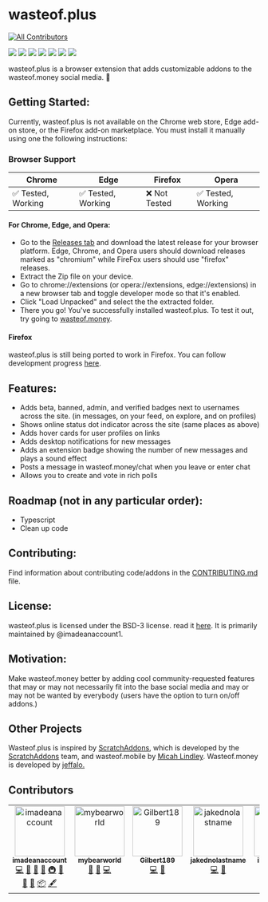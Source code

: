 # wasteof.plus
<!-- ALL-CONTRIBUTORS-BADGE:START - Do not remove or modify this section -->
[![All Contributors](https://img.shields.io/badge/all_contributors-5-orange.svg?style=flat-square)](#contributors-)
<!-- ALL-CONTRIBUTORS-BADGE:END -->
[![](https://img.shields.io/github/stars/imadeanaccount1/wasteof.plus?color=blue&style=flat-square)](https://github.com/imadeanaccount1/wasteof.plus/stargazers) 
[![](https://img.shields.io/github/forks/imadeanaccount1/wasteof.plus?color=blue&style=flat-square)](https://github.com/imadeanaccount1/wasteof.plus/network/members)
[![](https://img.shields.io/github/watchers/imadeanaccount1/wasteof.plus?color=blue&style=flat-square)](https://github.com/imadeanaccount1/wasteof.plus/watchers) 
[![](https://img.shields.io/github/issues/imadeanaccount1/wasteof.plus?color=green&style=flat-square)](https://github.com/imadeanaccount1/wasteof.plus/issues) 
[![](https://img.shields.io/github/issues-pr/imadeanaccount1/wasteof.plus?color=green&style=flat-square)](https://github.com/imadeanaccount1/wasteof.plus/pulls) 
[![](https://img.shields.io/github/license/imadeanaccount1/wasteof.plus?style=flat-square)](https://github.com/imadeanaccount1/wasteof.plus/blob/master/LICENSE)
[![](https://img.shields.io/badge/website-wasteofplus.github.io-ff7b26.svg?style=flat-square&color=blue)](https://wasteofplus.github.io)

wasteof.plus is a browser extension that adds customizable addons to the wasteof.money social media. 🌠

## Getting Started:
Currently, wasteof.plus is not available on the Chrome web store, Edge add-on store, or the Firefox add-on marketplace. You must install it manually using one the following instructions:

### Browser Support
|  Chrome  |  Edge  |  Firefox  |  Opera  |
| -------- | ------ | --------- | -------- |
| ✅ Tested, Working  | ✅ Tested, Working | ❌ Not Tested | ✅ Tested, Working |

#### For Chrome, Edge, and Opera:
- Go to the [Releases tab](https://github.com/imadeanaccount1/wasteof.plus/releases) and download the latest release for your browser platform. Edge, Chrome, and Opera users should download releases marked as "chromium" while FireFox users should use "firefox" releases.
- Extract the Zip file on your device.
- Go to chrome://extensions (or opera://extensions, edge://extensions) in a new browser tab and toggle developer mode so that it's enabled.
- Click "Load Unpacked" and select the the extracted folder.
- There you go! You've successfully installed wasteof.plus. To test it out, try going to [wasteof.money](https://wasteof.money).

#### Firefox
wasteof.plus is still being ported to work in Firefox. You can follow development progress [here](https://github.com/imadeanaccount1/wasteof.plus/pull/32).

## Features:
- Adds beta, banned, admin, and verified badges next to usernames across the site. (in messages, on your feed, on explore, and on profiles)
- Shows online status dot indicator across the site (same places as above)
- Adds hover cards for user profiles on links
- Adds desktop notifications for new messages
- Adds an extension badge showing the number of new messages and plays a sound effect
- Posts a message in wasteof.money/chat when you leave or enter chat
- Allows you to create and vote in rich polls

<!--- ![followsyoubadge - Copy (3)](https://github.com/imadeanaccount1/wasteof.plus/assets/138229538/1c4c32bb-8951-4055-b820-9b9ebd545167)
![Screenshot2023070714](https://github.com/imadeanaccount1/wasteof.plus/assets/138229538/73f53d4a-91e3-4cd7-996f-d49fb1ad1b47) -->


## Roadmap (not in any particular order):
- Typescript
- Clean up code

## Contributing:
Find information about contributing code/addons in the [CONTRIBUTING.md](CONTRIBUTING.md) file.

## License:
wasteof.plus is licensed under the BSD-3 license. read it [here](LICENSE). It is primarily maintained by @imadeanaccount1.

## Motivation:
Make wasteof.money better by adding cool community-requested features that may or may not necessarily fit into the base social media and may or may not be wanted by everybody (users  have the option to turn on/off addons.)

## Other Projects
Wasteof.plus is inspired by [ScratchAddons](https://github.com/ScratchAddons/ScratchAddons), which is developed by the [ScratchAddons](https://github.com/ScratchAddons) team, and wasteof.mobile by [Micah Lindley](https://github.com/micahlt). Wasteof.money is developed by [jeffalo.](https://github.com/jeffalo)

## Contributors

<!-- ALL-CONTRIBUTORS-LIST:START - Do not remove or modify this section -->
<!-- prettier-ignore-start -->
<!-- markdownlint-disable -->
<table>
  <tbody>
    <tr>
      <td align="center" valign="top" width="14.28%"><a href="https://github.com/imadeanaccount1"><img src="https://avatars.githubusercontent.com/u/138229538?v=4?s=100" width="100px;" alt="imadeanaccount"/><br /><sub><b>imadeanaccount</b></sub></a><br /><a href="https://github.com/imadeanaccount1/wasteof.plus/commits?author=imadeanaccount1" title="Code">💻</a> <a href="#design-imadeanaccount1" title="Design">🎨</a> <a href="#ideas-imadeanaccount1" title="Ideas, Planning, & Feedback">🤔</a> <a href="#maintenance-imadeanaccount1" title="Maintenance">🚧</a> <a href="#infra-imadeanaccount1" title="Infrastructure (Hosting, Build-Tools, etc)">🚇</a> <a href="https://github.com/imadeanaccount1/wasteof.plus/commits?author=imadeanaccount1" title="Documentation">📖</a> <a href="https://github.com/imadeanaccount1/wasteof.plus/pulls?q=is%3Apr+reviewed-by%3Aimadeanaccount1" title="Reviewed Pull Requests">👀</a> <a href="#question-imadeanaccount1" title="Answering Questions">💬</a> <a href="#platform-imadeanaccount1" title="Packaging/porting to new platform">📦</a> <a href="#content-imadeanaccount1" title="Content">🖋</a></td>
      <td align="center" valign="top" width="14.28%"><a href="https://github.com/mybearworld"><img src="https://avatars.githubusercontent.com/u/130385691?v=4?s=100" width="100px;" alt="mybearworld"/><br /><sub><b>mybearworld</b></sub></a><br /><a href="https://github.com/imadeanaccount1/wasteof.plus/issues?q=author%3Amybearworld" title="Bug reports">🐛</a> <a href="#ideas-mybearworld" title="Ideas, Planning, & Feedback">🤔</a> <a href="https://github.com/imadeanaccount1/wasteof.plus/commits?author=mybearworld" title="Code">💻</a></td>
      <td align="center" valign="top" width="14.28%"><a href="https://github.com/Gilbert189"><img src="https://avatars.githubusercontent.com/u/57717273?v=4?s=100" width="100px;" alt="Gilbert189"/><br /><sub><b>Gilbert189</b></sub></a><br /><a href="https://github.com/imadeanaccount1/wasteof.plus/commits?author=Gilbert189" title="Code">💻</a> <a href="#ideas-Gilbert189" title="Ideas, Planning, & Feedback">🤔</a></td>
      <td align="center" valign="top" width="14.28%"><a href="https://github.com/jakednolastname"><img src="https://avatars.githubusercontent.com/u/122004617?v=4?s=100" width="100px;" alt="jakednolastname"/><br /><sub><b>jakednolastname</b></sub></a><br /><a href="https://github.com/imadeanaccount1/wasteof.plus/commits?author=jakednolastname" title="Code">💻</a> <a href="#ideas-jakednolastname" title="Ideas, Planning, & Feedback">🤔</a></td>
      <td align="center" valign="top" width="14.28%"><a href="http://illogicalapple.github.io"><img src="https://avatars.githubusercontent.com/u/80916557?v=4?s=100" width="100px;" alt="illogicalapple"/><br /><sub><b>illogicalapple</b></sub></a><br /><a href="https://github.com/imadeanaccount1/wasteof.plus/issues?q=author%3Aillogicalapple" title="Bug reports">🐛</a></td>
    </tr>
  </tbody>
</table>

<!-- markdownlint-restore -->
<!-- prettier-ignore-end -->

<!-- ALL-CONTRIBUTORS-LIST:END -->
<!-- prettier-ignore-start -->
<!-- markdownlint-disable -->

<!-- markdownlint-restore -->
<!-- prettier-ignore-end -->

<!-- ALL-CONTRIBUTORS-LIST:END -->

